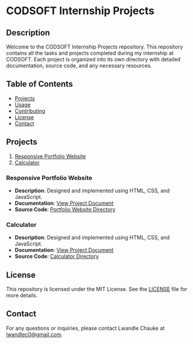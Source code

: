 # CODSOFT Internship Projects

## Description
Welcome to the CODSOFT Internship Projects repository. This repository contains all the tasks and projects completed during my internship at CODSOFT. Each project is organized into its own directory with detailed documentation, source code, and any necessary resources.

## Table of Contents
- [Projects](#projects)
- [Usage](#usage)
- [Contributing](#contributing)
- [License](#license)
- [Contact](#contact)

## Projects
1. [Responsive Portfolio Website](#responsive-portfolio-website)
2. [Calculator](#calculator)

### Responsive Portfolio Website
- **Description**: Designed and implemented using HTML, CSS, and JavaScript.
- **Documentation**: [View Project Document](path/to/portfolio.pdf)
- **Source Code**: [Portfolio Website Directory](./responsive-portfolio-website)

### Calculator
- **Description**: Designed and implemented using HTML, CSS, and JavaScript.
- **Documentation**: [View Project Document](path/to/calculator.pdf)
- **Source Code**: [Calculator Directory](./calculator)

## License
This repository is licensed under the MIT License. See the [LICENSE](./LICENSE) file for more details.

## Contact
For any questions or inquiries, please contact Lwandle Chauke at [lwandlec0@gmail.com](mailto:lwandlec0@gmail.com).
